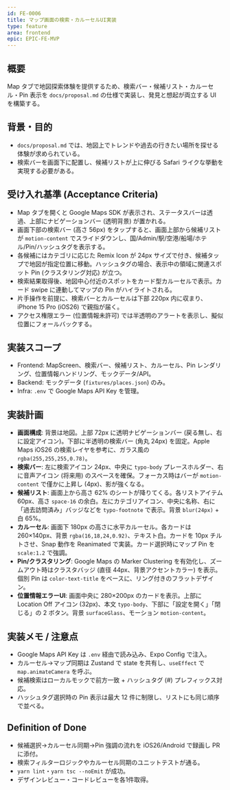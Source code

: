 ```yaml
---
id: FE-0006
title: マップ画面の検索・カルーセルUI実装
type: feature
area: frontend
epic: EPIC-FE-MVP
---
```


## 概要
Map タブで地図探索体験を提供するため、検索バー・候補リスト・カルーセル・Pin 表示を `docs/proposal.md` の仕様で実装し、発見と想起が両立する UI を構築する。

## 背景・目的
- `docs/proposal.md` では、地図上でトレンドや過去の行きたい場所を探せる体験が求められている。
- 検索バーを画面下に配置し、候補リストが上に伸びる Safari ライクな挙動を実現する必要がある。

## 受け入れ基準 (Acceptance Criteria)
- Map タブを開くと Google Maps SDK が表示され、ステータスバーは透過、上部にナビゲーションバー (透明背景) が置かれる。
- 画面下部の検索バー (高さ 56px) をタップすると、画面上部から候補リストが `motion-content` でスライドダウンし、国/Admin/駅/空港/船場/ホテル/Pin/ハッシュタグを表示する。
- 各候補にはカテゴリに応じた Remix Icon が 24px サイズで付き、候補タップで地図が指定位置に移動。ハッシュタグの場合、表示中の領域に関連スポット Pin (クラスタリング対応) が立つ。
- 検索結果取得後、地図中心付近のスポットをカード型カルーセルで表示。カード swipe に連動してマップの Pin がハイライトされる。
- 片手操作を前提に、検索バーとカルーセルは下部 220px 内に収まり、iPhone 15 Pro (iOS26) で親指が届く。
- アクセス権限エラー (位置情報未許可) では半透明のアラートを表示し、擬似位置にフォールバックする。

## 実装スコープ
- Frontend: MapScreen、検索バー、候補リスト、カルーセル、Pin レンダリング、位置情報ハンドリング、モックデータ/API。
- Backend: モックデータ (`fixtures/places.json`) のみ。
- Infra: `.env` で Google Maps API Key を管理。

## 実装計画
- **画面構成**: 背景は地図。上部 72px に透明ナビゲーションバー (戻る無し、右に設定アイコン)。下部に半透明の検索バー (角丸 24px) を固定。Apple Maps iOS26 の検索レイヤを参考に、ガラス風の `rgba(255,255,255,0.78)`。
- **検索バー**: 左に検索アイコン 24px、中央に `typo-body` プレースホルダー、右に音声アイコン (将来用) のスペースを確保。フォーカス時はバーが `motion-content` で僅かに上昇し (4px)、影が強くなる。
- **候補リスト**: 画面上から高さ 62% のシートが降りてくる。各リストアイテム 60px、高さ `space-16` の余白。左にカテゴリアイコン、中央に名称、右に「過去訪問済み」バッジなどを `typo-footnote` で表示。背景 `blur(24px)` + 白 65%。
- **カルーセル**: 画面下 180px の高さに水平カルーセル。各カードは 260×140px、背景 `rgba(16,18,24,0.92)`、テキスト白。カードを 10px チルトさせ、Snap 動作を Reanimated で実装。カード選択時にマップ Pin を `scale:1.2` で強調。
- **Pin/クラスタリング**: Google Maps の Marker Clustering を有効化し、ズームアウト時はクラスタバッジ (直径 44px、背景アクセントカラー) を表示。個別 Pin は `color-text-title` をベースに、リング付きのフラットデザイン。
- **位置情報エラーUI**: 画面中央に 280×200px のカードを表示。上部に Location Off アイコン (32px)、本文 `typo-body`、下部に「設定を開く」「閉じる」の 2 ボタン。背景 `surfaceGlass`、モーション `motion-content`。

## 実装メモ / 注意点
- Google Maps API Key は `.env` 経由で読み込み、Expo Config で注入。
- カルーセル→マップ同期は Zustand で state を共有し、`useEffect` で `map.animateCamera` を呼ぶ。
- 候補検索はローカルモックで前方一致 + ハッシュタグ (#) プレフィックス対応。
- ハッシュタグ選択時の Pin 表示は最大 12 件に制限し、リストにも同じ順序で並べる。

## Definition of Done
- 候補選択→カルーセル同期→Pin 強調の流れを iOS26/Android で録画し PR に添付。
- 検索フィルターロジックやカルーセル同期のユニットテストが通る。
- `yarn lint`・`yarn tsc --noEmit` が成功。
- デザインレビュー・コードレビューを各1件取得。
